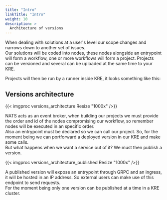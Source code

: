 ```yaml
---
title: "Intro"
linkTitle: "Intro"
weight: 10
description: >
  Architecture of versions
---
```



When dealing with solutions at a user's level our scope changes and narrows down to another set of issues.  
Our solutions will be coded into nodes, these nodes alongside an entrypoint will form a workflow,
one or more workflows will form a project.
Projects can be versioned and several can be uploaded at the same time to your KRE.

Projects will then be run by a runner inside KRE, it looks something like this:

## Versions architecture

{{< imgproc versions_architecture Resize "1000x" />}}

NATS acts as an event broker, when building our projects we must provide the order and id of the nodes
compromising our workflow, so remember nodes will be executed in an specific order.  
Also an entrypoint must be declared so we can call our project. So, for the moment being we can
portforward a deployed version in our KRE and make some calls.  
But what happens when we want a service out of it? We must then publish a version.

{{< imgproc versions_architecture_published Resize "1000x" />}}

A published version will expose an entrypoint through GRPC and an ingress, it will be hosted in an
IP address. So external users can make use of this endpoint to send requests.  
For the moment being only one version can be published at a time in a KRE cluster.
